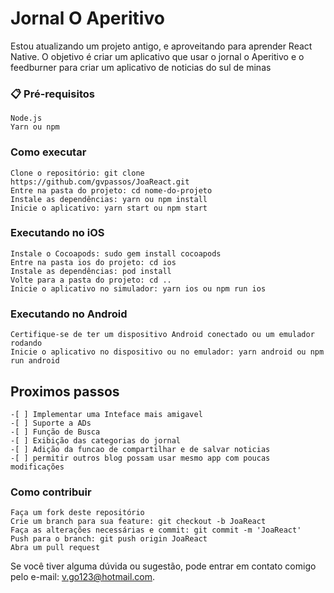 # Jornal O Aperitivo 

 Estou atualizando um projeto antigo, e aproveitando para aprender React Native. O objetivo é criar um aplicativo que usar o jornal o Aperitivo e o feedburner para
criar um aplicativo de noticias do sul de minas  

### 📋 Pré-requisitos

    Node.js
    Yarn ou npm

### Como executar
    Clone o repositório: git clone https://github.com/gvpassos/JoaReact.git
    Entre na pasta do projeto: cd nome-do-projeto
    Instale as dependências: yarn ou npm install
    Inicie o aplicativo: yarn start ou npm start
    
### Executando no iOS

    Instale o Cocoapods: sudo gem install cocoapods
    Entre na pasta ios do projeto: cd ios
    Instale as dependências: pod install
    Volte para a pasta do projeto: cd ..
    Inicie o aplicativo no simulador: yarn ios ou npm run ios

### Executando no Android

    Certifique-se de ter um dispositivo Android conectado ou um emulador rodando
    Inicie o aplicativo no dispositivo ou no emulador: yarn android ou npm run android
    
## Proximos passos
    -[ ] Implementar uma Inteface mais amigavel
    -[ ] Suporte a ADs 
    -[ ] Função de Busca 
    -[ ] Exibição das categorias do jornal 
    -[ ] Adição da funcao de compartilhar e de salvar noticias
    -[ ] permitir outros blog possam usar mesmo app com poucas modificações
    

### Como contribuir

    Faça um fork deste repositório
    Crie um branch para sua feature: git checkout -b JoaReact
    Faça as alterações necessárias e commit: git commit -m 'JoaReact'
    Push para o branch: git push origin JoaReact
    Abra um pull request

Se você tiver alguma dúvida ou sugestão, pode entrar em contato comigo pelo e-mail: v.go123@hotmail.com.
